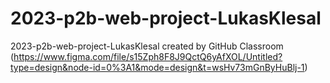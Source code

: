 # 2023-p2b-web-project-LukasKlesal
2023-p2b-web-project-LukasKlesal created by GitHub Classroom
(https://www.figma.com/file/s15Zph8F8J9QctQ6yAfXOL/Untitled?type=design&node-id=0%3A1&mode=design&t=wsHv73mGnByHuBlj-1)

